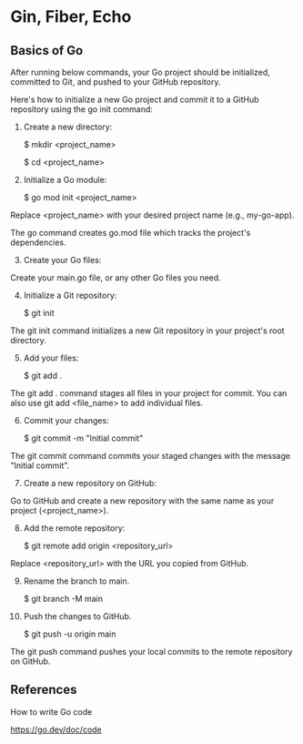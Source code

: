 # Gin, Fiber, Echo

## Basics of Go

After running below commands, your Go project should be initialized, committed to Git, and pushed to your GitHub repository.

Here's how to initialize a new Go project and commit it to a GitHub repository using the go init command:

1. Create a new directory:

        
	$ mkdir <project_name>

	$ cd <project_name>

2. Initialize a Go module:

	$ go mod init <project_name>

Replace <project_name> with your desired project name (e.g., my-go-app).

The go command creates go.mod file which tracks the project's dependencies.

3. Create your Go files:

Create your main.go file, or any other Go files you need.

4. Initialize a Git repository:

	$ git init

The git init command initializes a new Git repository in your project's root directory.

5. Add your files:

	$ git add .

The git add . command stages all files in your project for commit. You can also use git add <file_name> to add individual files. 

6. Commit your changes:

	$ git commit -m "Initial commit"

The git commit command commits your staged changes with the message "Initial commit".

7. Create a new repository on GitHub:

Go to GitHub and create a new repository with the same name as your project (<project_name>).

8. Add the remote repository:

	$ git remote add origin <repository_url>

Replace <repository_url> with the URL you copied from GitHub.

9. Rename the branch to main.

	$ git branch -M main

8. Push the changes to GitHub.

	$ git push -u origin main

The git push command pushes your local commits to the remote repository on GitHub. 

## References

How to write Go code

https://go.dev/doc/code
